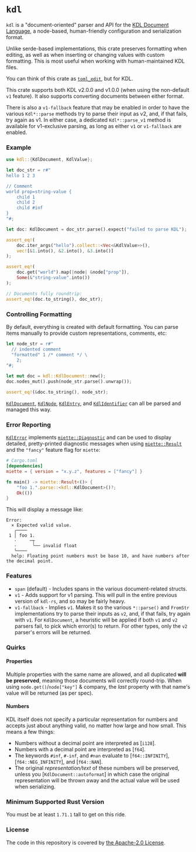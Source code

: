 # `kdl`

`kdl` is a "document-oriented" parser and API for the [KDL Document
Language](https://kdl.dev), a node-based, human-friendly configuration and
serialization format.

Unlike serde-based implementations, this crate preserves formatting when
editing, as well as when inserting or changing values with custom
formatting. This is most useful when working with human-maintained KDL
files.

You can think of this crate as
[`toml_edit`](https://crates.io/crates/toml_edit), but for KDL.

This crate supports both KDL v2.0.0 and v1.0.0 (when using the non-default
`v1` feature). It also supports converting documents between either format.

There is also a `v1-fallback` feature that may be enabled in order to have
the various `Kdl*::parse` methods try to parse their input as v2, and, if
that fails, try again as v1. In either case, a dedicated `Kdl*::parse_v1`
method is available for v1-exclusive parsing, as long as either `v1` or
`v1-fallback` are enabled.

### Example

```rust
use kdl::{KdlDocument, KdlValue};

let doc_str = r#"
hello 1 2 3

// Comment
world prop=string-value {
    child 1
    child 2
    child #inf
}
"#;

let doc: KdlDocument = doc_str.parse().expect("failed to parse KDL");

assert_eq!(
    doc.iter_args("hello").collect::<Vec<&KdlValue>>(),
    vec![&1.into(), &2.into(), &3.into()]
);

assert_eq!(
    doc.get("world").map(|node| &node["prop"]),
    Some(&"string-value".into())
);

// Documents fully roundtrip:
assert_eq!(doc.to_string(), doc_str);
```

### Controlling Formatting

By default, everything is created with default formatting. You can parse
items manually to provide custom representations, comments, etc:

```rust
let node_str = r#"
  // indented comment
  "formatted" 1 /* comment */ \
    2;
"#;

let mut doc = kdl::KdlDocument::new();
doc.nodes_mut().push(node_str.parse().unwrap());

assert_eq!(&doc.to_string(), node_str);
```

[`KdlDocument`], [`KdlNode`], [`KdlEntry`], and [`KdlIdentifier`] can all
be parsed and managed this way.

### Error Reporting

[`KdlError`] implements [`miette::Diagnostic`] and can be used to display
detailed, pretty-printed diagnostic messages when using [`miette::Result`]
and the `"fancy"` feature flag for `miette`:

```toml
# Cargo.toml
[dependencies]
miette = { version = "x.y.z", features = ["fancy"] }
```

```rust
fn main() -> miette::Result<()> {
    "foo 1.".parse::<kdl::KdlDocument>()?;
    Ok(())
}
```

This will display a message like:
```
Error:
  × Expected valid value.
   ╭────
 1 │ foo 1.
   ·     ─┬
   ·      ╰── invalid float
   ╰────
  help: Floating point numbers must be base 10, and have numbers after the decimal point.
```

### Features

* `span` (default) - Includes spans in the various document-related structs.
* `v1` - Adds support for v1 parsing. This will pull in the entire previous
    version of `kdl-rs`, and so may be fairly heavy.
* `v1-fallback` - Implies `v1`. Makes it so the various `*::parse()` and
    `FromStr` implementations try to parse their inputs as `v2`, and, if that
    fails, try again with `v1`. For `KdlDocument`, a heuristic will be applied
    if both `v1` and `v2` parsers fail, to pick which error(s) to return. For
    other types, only the `v2` parser's errors will be returned.

### Quirks

#### Properties

Multiple properties with the same name are allowed, and all duplicated
**will be preserved**, meaning those documents will correctly round-trip.
When using `node.get()`/`node["key"]` & company, the _last_ property with
that name's value will be returned (as per spec).

#### Numbers

KDL itself does not specify a particular representation for numbers and
accepts just about anything valid, no matter how large and how small. This
means a few things:

* Numbers without a decimal point are interpreted as [`i128`].
* Numbers with a decimal point are interpreted as [`f64`].
* The keywords `#inf`, `#-inf`, and `#nan` evaluate to [`f64::INFINITY`],
  [`f64::NEG_INFINITY`], and [`f64::NAN`].
* The original _representation/text_ of these numbers will be preserved,
  unless you [`KdlDocument::autoformat`] in which case the original
  representation will be thrown away and the actual value will be used when
  serializing.

### Minimum Supported Rust Version

You must be at least `1.71.1` tall to get on this ride.

### License

The code in this repository is covered by [the Apache-2.0
License](./LICENSE).

[`KdlDocument`]: https://docs.rs/kdl/latest/kdl/struct.KdlDocument.html
[`KdlNode`]: https://docs.rs/kdl/latest/kdl/struct.KdlNode.html
[`KdlEntry`]: https://docs.rs/kdl/latest/kdl/struct.KdlEntry.html
[`KdlIdentifier`]: https://docs.rs/kdl/latest/kdl/struct.KdlIdentifier.html
[`KdlError`]: https://docs.rs/kdl/latest/kdl/struct.KdlError.html
[`miette::Diagnostic`]: https://docs.rs/miette/latest/miette/trait.Diagnostic.html
[`miette::Result`]: https://docs.rs/miette/latest/miette/type.Result.html
